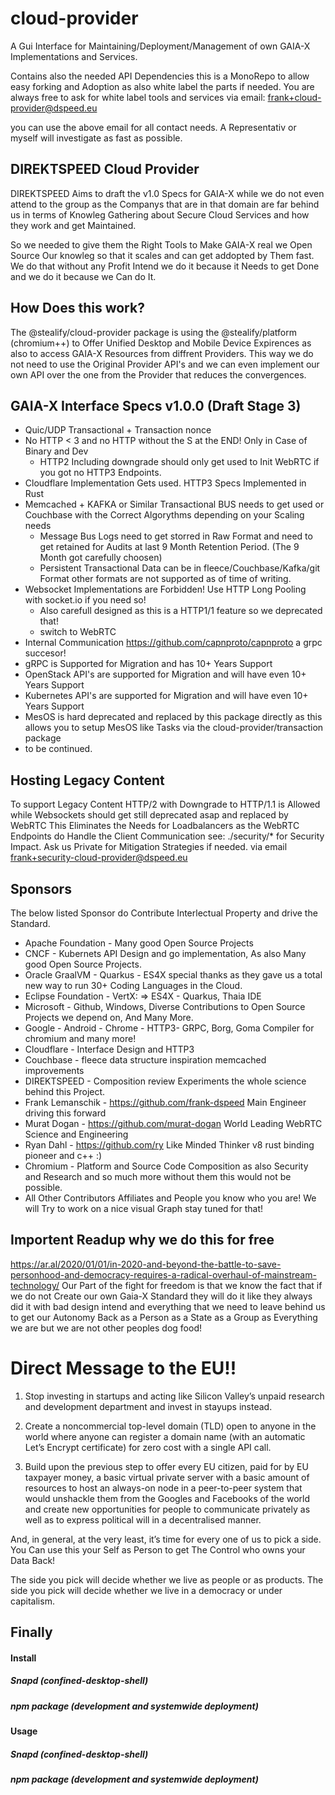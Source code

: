 # cloud-provider
A Gui Interface for Maintaining/Deployment/Management of own GAIA-X Implementations and Services.

Contains also the needed API Dependencies this is a MonoRepo to allow easy forking and Adoption
as also white label the parts if needed. You are always free to ask for white label tools and services via email: frank+cloud-provider@dspeed.eu

you can use the above email for all contact needs. A Representativ or myself will investigate as fast as possible.

## DIREKTSPEED Cloud Provider
DIREKTSPEED Aims to draft the v1.0 Specs for GAIA-X while we do not even attend to the group as the Companys that are in that domain are far behind us in terms of Knowleg Gathering about Secure Cloud Services and how they work and get Maintained.

So we needed to give them the Right Tools to Make GAIA-X real we Open Source Our knowleg so that it scales and can get addopted by Them fast.
We do that without any Profit Intend we do it because it Needs to get Done and we do it because we Can do It.

## How Does this work?
The @stealify/cloud-provider package is using the @stealify/platform (chromium++) to Offer Unified Desktop and Mobile Device Expirences as also to access
GAIA-X Resources from diffrent Providers. This way we do not need to use the Original Provider API's and we can even implement our own API over the one from the Provider that reduces the convergences. 

## GAIA-X Interface Specs v1.0.0 (Draft Stage 3)
- Quic/UDP Transactional + Transaction nonce
- No HTTP < 3 and no HTTP without the S at the END! Only in Case of Binary and Dev
  - HTTP2 Including downgrade should only get used to Init WebRTC if you got no HTTP3 Endpoints.
- Cloudflare Implementation Gets used. HTTP3 Specs Implemented in Rust
- Memcached + KAFKA or Similar Transactional BUS needs to get used or Couchbase with the Correct Algorythms depending on your Scaling needs
  - Message Bus Logs need to get storred in Raw Format and need to get retained for Audits at last 9 Month Retention Period. (The 9 Month got carefully choosen)
  - Persistent Transactional Data can be in fleece/Couchbase/Kafka/git Format other formats are not supported as of time of writing. 
- Websocket Implementations are Forbidden! Use HTTP Long Pooling with socket.io if you need so!
  - Also carefull designed as this is a HTTP1/1 feature so we deprecated that!
  - switch to WebRTC
- Internal Communication https://github.com/capnproto/capnproto a grpc succesor!
- gRPC is Supported for Migration and has 10+ Years Support
- OpenStack API's are supported for Migration and will have even 10+ Years Support
- Kubernetes API's are supported for Migration and will have even 10+ Years Support
- MesOS is hard deprecated and replaced by this package directly as this allows you to setup MesOS like Tasks via the cloud-provider/transaction package
- to be continued.

## Hosting Legacy Content
To support Legacy Content HTTP/2 with Downgrade to HTTP/1.1 is Allowed while Websockets should get still deprecated asap and replaced by WebRTC
This Eliminates the Needs for Loadbalancers as the WebRTC Endpoints do Handle the Client Communication see: ./security/* for Security Impact. Ask us Private for Mitigation Strategies if needed. via email frank+security-cloud-provider@dspeed.eu 

## Sponsors
The below listed Sponsor do Contribute Interlectual Property and drive the Standard.
- Apache Foundation - Many good Open Source Projects
- CNCF - Kubernets API Design and go implementation, As also Many good Open Source Projects.
- Oracle GraalVM - Quarkus - ES4X special thanks as they gave us a total new way to run 30+ Coding Languages in the Cloud. 
- Eclipse Foundation - VertX: => ES4X - Quarkus, Thaia IDE 
- Microsoft - Github, Windows, Diverse Contributions to Open Source Projects we depend on, And Many More. 
- Google - Android - Chrome - HTTP3- GRPC, Borg, Goma Compiler for chromium and many more!
- Cloudflare - Interface Design and HTTP3
- Couchbase - fleece data structure inspiration memcached improvements
- DIREKTSPEED - Composition review Experiments the whole science behind this Project. 
- Frank Lemanschik - https://github.com/frank-dspeed Main Engineer driving this forward
- Murat Dogan - https://github.com/murat-dogan World Leading WebRTC Science and Engineering
- Ryan Dahl - https://github.com/ry Like Minded Thinker v8 rust binding pioneer and c++ :) 
- Chromium - Platform and Source Code Composition as also Security and Research and so much more without them this would not be possible.
- All Other Contributors Affiliates and People you know who you are! We will Try to work on a nice visual Graph stay tuned for that!

## Importent Readup why we do this for free
https://ar.al/2020/01/01/in-2020-and-beyond-the-battle-to-save-personhood-and-democracy-requires-a-radical-overhaul-of-mainstream-technology/
Our Part of the fight for freedom is that we know the fact that if we do not Create our own Gaia-X Standard they will do it like they always did it
with bad design intend and everything that we need to leave behind us to get our Autonomy Back as a Person as a State as a Group as Everything we are but we are not other peoples dog food!

# Direct Message to the EU!!
1. Stop investing in startups and acting like Silicon Valley’s unpaid research and development department and invest in stayups instead.

2. Create a noncommercial top-level domain (TLD) open to anyone in the world where anyone can register a domain name (with an automatic Let’s Encrypt certificate) for zero cost with a single API call.

3. Build upon the previous step to offer every EU citizen, paid for by EU taxpayer money, a basic virtual private server with a basic amount of resources to host an always-on node in a peer-to-peer system that would unshackle them from the Googles and Facebooks of the world and create new opportunities for people to communicate privately as well as to express political will in a decentralised manner.

And, in general, at the very least, it’s time for every one of us to pick a side. You Can use this your Self as Person to get The Control who owns your Data Back!

The side you pick will decide whether we live as people or as products. The side you pick will decide whether we live in a democracy or under capitalism.

## Finally

#### Install

##### Snapd (confined-desktop-shell)

##### npm package (development and systemwide deployment)

#### Usage

##### Snapd (confined-desktop-shell)

##### npm package (development and systemwide deployment)
